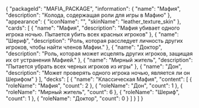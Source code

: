 {
  "packageId": "MAFIA_PACKAGE",
  "information": {
    "name": "Мафия",
    "description": "Колода, содержащая роли для игры в Мафию"
  },
  "appearance": {
    "iconName": "",
    "skinName": "leather_texture_skin"
  },
  "cards": [
    {
      "name": "Мафия",
      "description": "Мафия убивает одного игрока ночью. Пытается убить всех красных игроков"
    },
    {
      "name": "Шериф",
      "description": "Роль, которая расследует личность других игроков, чтобы найти членов Мафии."
    },
    {
      "name": "Доктор",
      "description": "Роль, которая может исцелять других игроков, защищая их от устранения Мафией."
    },
    {
      "name": "Мирный житель",
      "description": "Пытается убрать всех черных игроков из игры"
    },
    {
      "name": "Дон",
      "description": "Может проверять одного игрока ночью, является ли он Шерифом"
    }
  ],
  "decks": [
    {
      "name": "Классическая Мафия",
      "content": [
        {
          "roleName": "Мафия",
          "count": 2
        },
        {
          "roleName": "Дон",
          "count": 1
        },
        {
          "roleName": "Мирный житель",
          "count": 6
        },
        {
          "roleName": "Шериф",
          "count": 1
        },
        {
          "roleName": "Доктор",
          "count": 0
        }
      ]
    }
  ]
}
